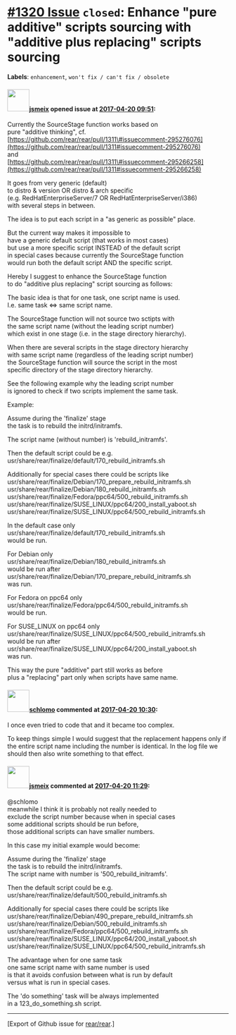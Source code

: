 [\#1320 Issue](https://github.com/rear/rear/issues/1320) `closed`: Enhance "pure additive" scripts sourcing with "additive plus replacing" scripts sourcing
===========================================================================================================================================================

**Labels**: `enhancement`, `won't fix / can't fix / obsolete`

#### <img src="https://avatars.githubusercontent.com/u/1788608?u=925fc54e2ce01551392622446ece427f51e2f0ce&v=4" width="50">[jsmeix](https://github.com/jsmeix) opened issue at [2017-04-20 09:51](https://github.com/rear/rear/issues/1320):

Currently the SourceStage function works based on  
pure "additive thinking", cf.  
[https://github.com/rear/rear/pull/1311\#issuecomment-295276076](https://github.com/rear/rear/pull/1311#issuecomment-295276076)  
and  
[https://github.com/rear/rear/pull/1311\#issuecomment-295266258](https://github.com/rear/rear/pull/1311#issuecomment-295266258)

It goes from very generic (default)  
to distro & version OR distro & arch specific  
(e.g. RedHatEnterpriseServer/7 OR RedHatEnterpriseServer/i386)  
with several steps in between.

The idea is to put each script in a "as generic as possible" place.

But the current way makes it impossible to  
have a generic default script (that works in most cases)  
but use a more specific script INSTEAD of the default script  
in special cases because currently the SourceStage function  
would run both the default script AND the specific script.

Hereby I suggest to enhance the SourceStage function  
to do "additive plus replacing" script sourcing as follows:

The basic idea is that for one task, one script name is used.  
I.e. same task &lt;=&gt; same script name.

The SourceStage function will not source two sctipts with  
the same script name (without the leading script number)  
which exist in one stage (i.e. in the stage directory hierarchy).

When there are several scripts in the stage directory hierarchy  
with same script name (regardless of the leading script number)  
the SourceStage function will source the script in the most  
specific directory of the stage directory hierarchy.

See the following example why the leading script number  
is ignored to check if two scripts implement the same task.

Example:

Assume during the 'finalize' stage  
the task is to rebuild the initrd/initramfs.

The script name (without number) is 'rebuild\_initramfs'.

Then the default script could be e.g.  
usr/share/rear/finalize/default/170\_rebuild\_initramfs.sh

Additionally for special cases there could be scripts like  
usr/share/rear/finalize/Debian/170\_prepare\_rebuild\_initramfs.sh  
usr/share/rear/finalize/Debian/180\_rebuild\_initramfs.sh  
usr/share/rear/finalize/Fedora/ppc64/500\_rebuild\_initramfs.sh  
usr/share/rear/finalize/SUSE\_LINUX/ppc64/200\_install\_yaboot.sh  
usr/share/rear/finalize/SUSE\_LINUX/ppc64/500\_rebuild\_initramfs.sh

In the default case only  
usr/share/rear/finalize/default/170\_rebuild\_initramfs.sh  
would be run.

For Debian only  
usr/share/rear/finalize/Debian/180\_rebuild\_initramfs.sh  
would be run after  
usr/share/rear/finalize/Debian/170\_prepare\_rebuild\_initramfs.sh  
was run.

For Fedora on ppc64 only  
usr/share/rear/finalize/Fedora/ppc64/500\_rebuild\_initramfs.sh  
would be run.

For SUSE\_LINUX on ppc64 only  
usr/share/rear/finalize/SUSE\_LINUX/ppc64/500\_rebuild\_initramfs.sh  
would be run after  
usr/share/rear/finalize/SUSE\_LINUX/ppc64/200\_install\_yaboot.sh  
was run.

This way the pure "additive" part still works as before  
plus a "replacing" part only when scripts have same name.

#### <img src="https://avatars.githubusercontent.com/u/101384?v=4" width="50">[schlomo](https://github.com/schlomo) commented at [2017-04-20 10:30](https://github.com/rear/rear/issues/1320#issuecomment-295673615):

I once even tried to code that and it became too complex.

To keep things simple I would suggest that the replacement happens only
if the entire script name including the number is identical. In the log
file we should then also write something to that effect.

#### <img src="https://avatars.githubusercontent.com/u/1788608?u=925fc54e2ce01551392622446ece427f51e2f0ce&v=4" width="50">[jsmeix](https://github.com/jsmeix) commented at [2017-04-20 11:29](https://github.com/rear/rear/issues/1320#issuecomment-295695364):

@schlomo  
meanwhile I think it is probably not really needed to  
exclude the script number because when in special cases  
some additional scripts should be run before,  
those additional scripts can have smaller numbers.

In this case my initial example would become:

Assume during the 'finalize' stage  
the task is to rebuild the initrd/initramfs.  
The script name with number is '500\_rebuild\_initramfs'.

Then the default script could be e.g.  
usr/share/rear/finalize/default/500\_rebuild\_initramfs.sh

Additionally for special cases there could be scripts like  
usr/share/rear/finalize/Debian/490\_prepare\_rebuild\_initramfs.sh  
usr/share/rear/finalize/Debian/500\_rebuild\_initramfs.sh  
usr/share/rear/finalize/Fedora/ppc64/500\_rebuild\_initramfs.sh  
usr/share/rear/finalize/SUSE\_LINUX/ppc64/200\_install\_yaboot.sh  
usr/share/rear/finalize/SUSE\_LINUX/ppc64/500\_rebuild\_initramfs.sh

The advantage when for one same task  
one same script name with same number is used  
is that it avoids confusion between what is run by default  
versus what is run in special cases.

The 'do something' task will be always implemented  
in a 123\_do\_something.sh script.

------------------------------------------------------------------------

\[Export of Github issue for
[rear/rear](https://github.com/rear/rear).\]
